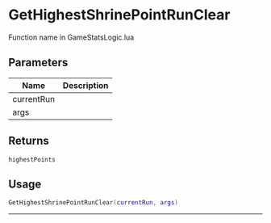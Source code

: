 # GetHighestShrinePointRunClear

Function name in GameStatsLogic.lua

## Parameters

| Name       | Description |
| ---------- | ----------- |
| currentRun |             |
| args       |             |

## Returns

`highestPoints`

## Usage

```lua
GetHighestShrinePointRunClear(currentRun, args)
```

---
